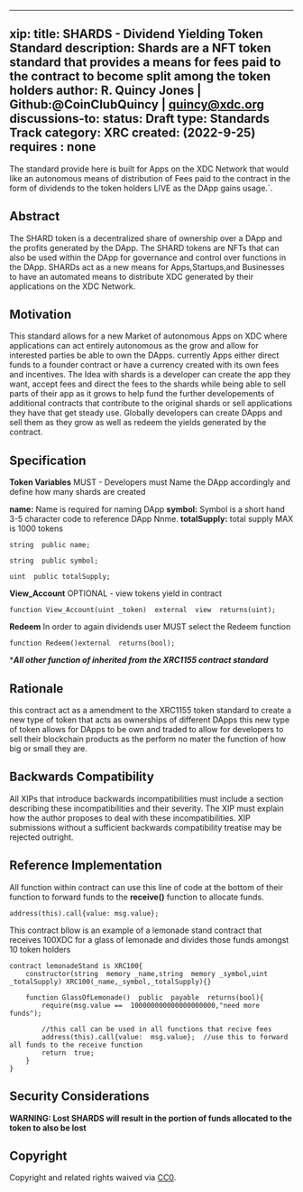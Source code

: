 
---
**xip:** <to be assigned>
**title:** SHARDS -  Dividend Yielding Token Standard 
**description:** Shards are a NFT token standard that provides a means for fees paid to the contract to become split among the token holders
**author:** R. Quincy Jones | Github:@CoinClubQuincy | quincy@xdc.org 
**discussions-to:** <URL>
**status:** Draft
**type:** Standards Track
**category:**  XRC
**created:** (2022-9-25)
**requires :** none
---
The standard provide here is built for Apps on the XDC Network that would like an autonomous means of distribution of Fees paid to the contract in the form of dividends to the token holders LIVE as the DApp gains usage.`. 

## Abstract
The SHARD token is a decentralized share of ownership over a DApp and the profits generated by the DApp. The SHARD tokens are NFTs that can also be used within the DApp for governance and control over functions in the DApp. 
SHARDs act as a new means for Apps,Startups,and Businesses to have an automated means to distribute XDC generated by their applications on the XDC Network.
## Motivation
This standard allows for a new Market of autonomous Apps on XDC where applications can act entirely autonomous as the grow and allow for interested parties be able to own the DApps.  currently Apps either direct funds to a founder contract or have a currency created with its own fees and incentives. The Idea with shards is a developer can create the app they want, accept fees and direct the fees to the shards while being able to sell parts of their app as it grows to help fund the further developements of additional contracts that contribute to the original shards or sell applications they have that get steady use. Globally developers can create DApps and sell them as they grow as well as redeem the yields generated by the contract. 

## Specification

**Token Variables**
MUST - Developers must Name the DApp accordingly and define how many shards are created 
 
**name:** Name is required for naming DApp
**symbol:** Symbol is a short hand 3-5 character code to reference DApp Nnme.
**totalSupply:** total supply MAX is 1000 tokens

    string  public name;
    
    string  public symbol;
    
    uint  public totalSupply;
    


**View_Account** 
OPTIONAL - view tokens yield in contract

    function View_Account(uint _token)  external  view  returns(uint);

**Redeem**
In order to again dividends user MUST select the Redeem function 

    function Redeem()external  returns(bool);



****All other function of inherited from the XRC1155 contract standard***



## Rationale
this contract act as a amendment to the XRC1155 token standard to create a new type of token that acts as ownerships of different DApps this new type of token allows for DApps to be own and traded to allow for developers to sell their blockchain products as the perform no mater the function of how big or small they are.

## Backwards Compatibility
All XIPs that introduce backwards incompatibilities must include a section describing these incompatibilities and their severity. The XIP must explain how the author proposes to deal with these incompatibilities. XIP submissions without a sufficient backwards compatibility treatise may be rejected outright.


## Reference Implementation

All function within contract can use this line of code at the bottom of their function to forward funds to the **receive()** function to allocate funds.

    address(this).call{value: msg.value};

This contract bllow is an example of a lemonade stand contract that receives 100XDC for a glass of lemonade and divides those funds amongst 10 token holders

````solidity
contract lemonadeStand is XRC100{
	constructor(string  memory _name,string  memory _symbol,uint _totalSupply) XRC100(_name,_symbol,_totalSupply){}

	function GlassOfLemonade()  public  payable  returns(bool){
		require(msg.value ==  100000000000000000000,"need more funds");

		//this call can be used in all functions that recive fees
		address(this).call{value:  msg.value};  //use this to forward all funds to the receive function
		return  true;
	}
}
````
## Security Considerations
**WARNING: Lost SHARDS will result in the portion of funds allocated to the token to also be lost**

## Copyright
Copyright and related rights waived via [CC0](../LICENSE.md).